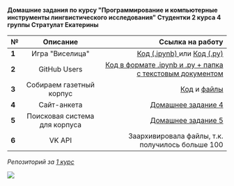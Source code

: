 __Домашние задания по курсу "Программирование и компьютерные инструменты лингвистического исследования" 
                            Студентки 2 курса 4 группы Стратулат Екатерины__

№|Описание|Ссылка на работу
---|:---:|---:
__1__|Игра "Виселица"|[Код (.ipynb) ](https://github.com/katestratulat1999/PROGRAMMING2/blob/master/hw1/hw1(2).ipynb) или [Код (.py)](https://github.com/katestratulat1999/PROGRAMMING2/blob/master/hw1/hw1.py)
__2__|GitHub Users|[Код в формате .ipynb и .py + папка с текстовым документом](https://github.com/katestratulat1999/PROGRAMMING2/tree/master/hw2)
__3__|Собираем газетный корпус|[Код](https://github.com/katestratulat1999/PROGRAMMING2/tree/master/hw3_StratulatKate) и [файлы](https://drive.google.com/drive/folders/1qv0IGc7irdXAh57lWMJMiuDaTAdkOXfz?usp=sharing)
__4__|Сайт-анкета|[Домашнее задание 4](https://github.com/katestratulat1999/PROGRAMMING2/tree/master/hw_4StratulatKate)
__5__|Поисковая система для корпуса|[Домашнее задание 5](https://github.com/katestratulat1999/PROGRAMMING2/tree/master/hw_5_StratulatKate)
__6__|VK API|Заархивировала файлы, т.к. получилось больше 100|[Домашнее задание 6](https://github.com/katestratulat1999/PROGRAMMING2/blob/master/hw_6_StratulatKate.rar)

*Репозиторий за [1 курс](https://github.com/katestratulat1999/PROGRAMMING)*

![](http://www.cadacademy.it/wp-content/uploads/2018/03/cadacademy_set_penne.jpeg)
